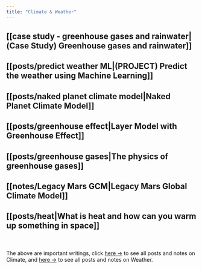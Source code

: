 ```yaml
---
title: "Climate & Weather"
---
```









## [[case study - greenhouse gases and rainwater|(Case Study) Greenhouse gases and rainwater]]

## [[posts/predict weather ML|(PROJECT) Predict the weather using Machine Learning]]

## [[posts/naked planet climate model|Naked Planet Climate Model]]

## [[posts/greenhouse effect|Layer Model with Greenhouse Effect]]

## [[posts/greenhouse gases|The physics of greenhouse gases]]

## [[notes/Legacy Mars GCM|Legacy Mars Global Climate Model]]

## [[posts/heat|What is heat and how can you warm up something in space]]


<br></br>
The above are important writings, click <a href="/tags/climate">here →</a> to see all posts and notes on Climate, and <a href="/tags/weather">here →</a> to see all posts and notes on Weather.


